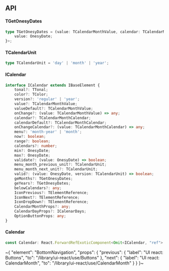 

## API

#### TGetOnesyDates

```ts
type TGetOnesyDates = (value: TCalendarMonthValue, calendar: TCalendarMonthCalendar, props: TPropsAny) => Array<{
    value: OnesyDate;
}>;
```

#### TCalendarUnit

```ts
type TCalendarUnit = 'day' | 'month' | 'year';
```

#### ICalendar

```ts
interface ICalendar extends IBaseElement {
    tonal?: TTonal;
    color?: TColor;
    version?: 'regular' | 'year';
    value?: TCalendarMonthValue;
    valueDefault?: TCalendarMonthValue;
    onChange?: (value: TCalendarMonthValue) => any;
    calendar?: TCalendarMonthCalendar;
    calendarDefault?: TCalendarMonthCalendar;
    onChangeCalendar?: (value: TCalendarMonthCalendar) => any;
    menu?: 'month-year' | 'month';
    now?: boolean;
    range?: boolean;
    calendars?: number;
    min?: OnesyDate;
    max?: OnesyDate;
    validate?: (value: OnesyDate) => boolean;
    menu_month_previous_unit?: TCalendarUnit;
    menu_month_next_unit?: TCalendarUnit;
    valid?: (value: OnesyDate, version: TCalendarUnit) => boolean;
    geMonths?: TGetOnesyDates;
    geYears?: TGetOnesyDates;
    belowCalendars?: any;
    IconPrevious?: TElementReference;
    IconNext?: TElementReference;
    IconDropDown?: TElementReference;
    CalendarMonthProps?: any;
    CalendarDayProps?: ICalenarDays;
    OptionButtonProps: any;
}
```

#### Calendar

```ts
const Calendar: React.ForwardRefExoticComponent<Omit<ICalendar, "ref"> & React.RefAttributes<unknown>>;
```


~{
  "element": "BottomNavigation",
  "props": {
    "previous": {
      "label": "UI react: Buttons",
      "to": "/library/ui-react/use/Buttons"
    },
    "next": {
      "label": "UI react: CalendarMonth",
      "to": "/library/ui-react/use/CalendarMonth"
    }
  }
}~
